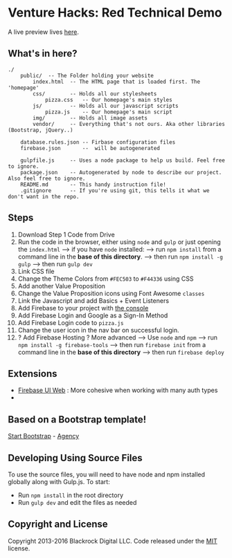 # Venture Hacks: Red Technical Demo

A live preview lives [here](https://vh-red-tech-demo.firebaseapp.com/).

## What's in here?

```
./
    public/  -- The Folder holding your website
        index.html  -- The HTML page that is loaded first. The 'homepage'
        css/        -- Holds all our stylesheets
            pizza.css   -- Our homepage's main styles
        js/         -- Holds all our javascript scripts
            pizza.js    -- Our homepage's main script
        img/        -- Holds all image assets
        vendor/     -- Everything that's not ours. Aka other libraries (Bootstrap, jQuery..)

    database.rules.json -- Firbase configuration files
    firebase.json       --  will be autogenerated

    gulpfile.js     -- Uses a node package to help us build. Feel free to ignore.
    package.json    -- Autogenerated by node to describe our project. Also feel free to ignore.
    README.md       -- This handy instruction file!
    .gitignore      -- If you're using git, this tells it what we don't want in the repo.
```

## Steps
1. Download Step 1 Code from Drive
2. Run the code in the browser, either using `node` and `gulp` or
 just opening the `index.html`
    --> if you have `node` installed:
    --> run `npm install` from a command line in the **base of this directory**.
    --> then run `npm install -g gulp`
    --> then run `gulp dev`
3. Link CSS file
4. Change the Theme Colors from `#FEC503` to `#F44336` using CSS
5. Add another Value Proposition
6. Change the Value Proposition icons using Font Awesome `classes`
7. Link the Javascript and add Basics + Event Listeners
8. Add Firebase to your project with [the console](console.firebase.google.com)
9. Add Firebase Login and Google as a Sign-In Method
10. Add Firebase Login code to `pizza.js`
12. Change the user icon in the nav bar on successful login.
11. ? Add Firebase Hosting ? More advanced
    --> Use `node` and `npm`
    --> run `npm install -g firebase-tools`
    --> then run `firebase init` from a command line in the **base of this directory**
    --> then run `firebase deploy`


## Extensions
* [Firebase UI Web](https://github.com/firebase/FirebaseUI-Web) : More cohesive when working with many auth types
*


## Based on a Bootstrap template!

[Start Bootstrap](http://startbootstrap.com/) - [Agency](http://startbootstrap.com/template-overviews/agency/)

## Developing Using Source Files

To use the source files, you will need to have node and npm installed globally along with Gulp.js. To start:
* Run `npm install` in the root directory
* Run `gulp dev` and edit the files as needed

## Copyright and License

Copyright 2013-2016 Blackrock Digital LLC. Code released under the [MIT](https://github.com/BlackrockDigital/startbootstrap-agency/blob/gh-pages/LICENSE) license.